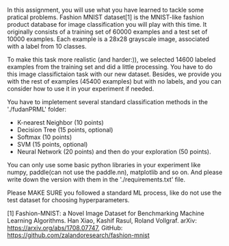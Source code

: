 In this assignment, you will use what you have learned to tackle some pratical problems. Fashion MNIST dataset[1] is the MNIST-like fashion product database for image classification you will play with this time. It originally consists of a training set of 60000 examples and a test set of 10000 examples. Each example is a 28x28 grayscale image, associated with a label from 10 classes.

To make this task more realistic (and harder:)), we selected 14600 labeled examples from the training set and did a little processing. You have to do this image classifictaion task with our new dataset. Besides, we provide you with the rest of examples (45400 examples) but with no labels, and you can consider how to use it in your experiment if needed.

You have to impletement several standard classification methods in the './fudanPRML' folder:
- K-nearest Neighbor (10 points)
- Decision Tree (15 points, optional)
- Softmax (10 points)
- SVM (15 points, optional)
- Neural Network (20 points)
and then do your exploration (50 points).

You can only use some basic python libraries in your experiment like numpy, paddle(can not use the paddle.nn), matplotlib and so on. And please write down the version with them in the './requirements.txt' file.

Please MAKE SURE you followed a standard ML process, like do not use the test dataset for choosing hyperparameters.

[1] Fashion-MNIST: a Novel Image Dataset for Benchmarking Machine Learning Algorithms. Han Xiao, Kashif Rasul, Roland Vollgraf. arXiv: https://arxiv.org/abs/1708.07747, GitHub: https://github.com/zalandoresearch/fashion-mnist